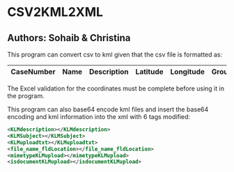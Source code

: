 # CSV2KML2XML

## Authors: Sohaib & Christina

This program can convert csv to kml given that the csv file is formatted as: 

| CaseNumber | Name | Description | Latitude | Longitude | Group | Validation |
|------------|------|-------------|----------|-----------|-------|------------|

The Excel validation for the coordinates must be complete before using it in the program.

This program can also base64 encode kml files and insert the base64 encoding and kml information into the xml with 6 tags modified:
```xml
<KLMdescription></KLMdescription>
<KLMSubject></KLMSubject>
<KLMuploadtxt></KLMuploadtxt>
<file_name_fldLocation></file_name_fldLocation>
<mimetypeKLMupload></mimetypeKLMupload>
<isdocumentKLMupload></isdocumentKLMupload>
```
